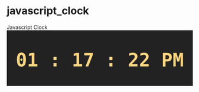 # javascript_clock
Javascript Clock
![Javascript Clock](https://github.com/sumibhatta/javascript_clock/blob/master/time.png)

